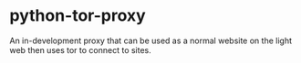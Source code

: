 # python-tor-proxy
An in-development proxy that can be used as a normal website on the light web then uses tor to connect to sites.
